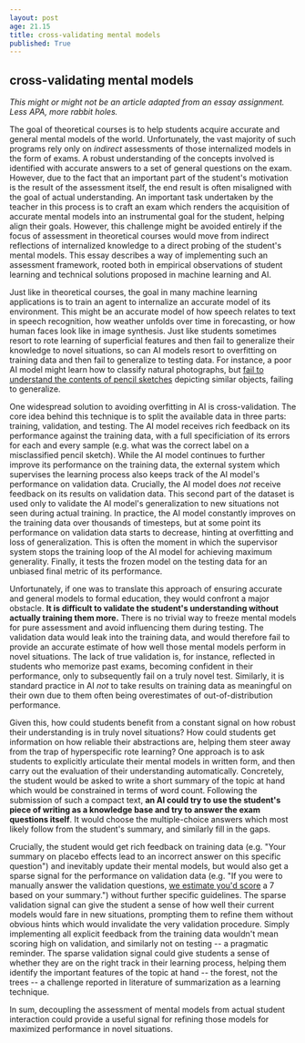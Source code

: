```yaml
---
layout: post
age: 21.15
title: cross-validating mental models
published: True
---
```


## cross-validating mental models

*This might or might not be an article adapted from an essay assignment. Less APA, more rabbit holes.*

The goal of theoretical courses is to help students acquire accurate and general mental models of the world. Unfortunately, the vast majority of such programs rely only on *indirect* assessments of those internalized models in the form of exams. A robust understanding of the concepts involved is identified with accurate answers to a set of general questions on the exam. However, due to the fact that an important part of the student's motivation is the result of the assessment itself, the end result is often misaligned with the goal of actual understanding. An important task undertaken by the teacher in this process is to craft an exam which renders the acquisition of accurate mental models into an instrumental goal for the student, helping align their goals. However, this challenge might be avoided entirely if the focus of assessment in theoretical courses would move from indirect reflections of internalized knowledge to a direct probing of the student's mental models. This essay describes a way of implementing such an assessment framework, rooted both in empirical observations of student learning and technical solutions proposed in machine learning and AI. 

Just like in theoretical courses, the goal in many machine learning applications is to train an agent to internalize an accurate model of its environment. This might be an accurate model of how speech relates to text in speech recognition, how weather unfolds over time in forecasting, or how human faces look like in image synthesis. Just like students sometimes resort to rote learning of superficial features and then fail to generalize their knowledge to novel situations, so can AI models resort to overfitting on training data and then fail to generalize to testing data. For instance, a poor AI model might learn how to classify natural photographs, but [fail to understand the contents of pencil sketches](https://openai.com/blog/clip/) depicting similar objects, failing to generalize.

One widespread solution to avoiding overfitting in AI is cross-validation. The core idea behind this technique is to split the available data in three parts: training, validation, and testing. The AI model receives rich feedback on its performance against the training data, with a full specificiation of its errors for each and every sample (e.g. what was the correct label on a misclassified pencil sketch). While the AI model continues to further improve its performance on the training data, the external system which supervises the learning process also keeps track of the AI model's performance on validation data. Crucially, the AI model does *not* receive feedback on its results on validation data. This second part of the dataset is used only to validate the AI model's generalization to new situations not seen during actual training. In practice, the AI model constantly improves on the training data over thousands of timesteps, but at some point its performance on validation data starts to decrease, hinting at overfitting and loss of generalization. This is often the moment in which the supervisor system stops the training loop of the AI model for achieving maximum generality. Finally, it tests the frozen model on the testing data for an unbiased final metric of its performance.

Unfortunately, if one was to translate this approach of ensuring accurate and general models to formal education, they would confront a major obstacle. **It is difficult to validate the student's understanding without actually training them more.** There is no trivial way to freeze mental models for pure assessment and avoid influencing them during testing. The validation data would leak into the training data, and would therefore fail to provide an accurate estimate of how well those mental models perform in novel situations. The lack of true validation is, for instance, reflected in students who memorize past exams, becoming confident in their performance, only to subsequently fail on a truly novel test. Similarly, it is standard practice in AI *not* to take results on training data as meaningful on their own due to them often being overestimates of out-of-distribution performance.

Given this, how could students benefit from a constant signal on how robust their understanding is in truly novel situations? How could students get information on how reliable their abstractions are, helping them steer away from the trap of hyperspecific rote learning? One approach is to ask students to explicitly articulate their mental models in written form, and then carry out the evaluation of their understanding automatically. Concretely, the student would be asked to write a short summary of the topic at hand which would be constrained in terms of word count. Following the submission of such a compact text, **an AI could try to use the student's piece of writing as a knowledge base and try to answer the exam questions itself**. It would choose the multiple-choice answers which most likely follow from the student's summary, and similarly fill in the gaps.

Crucially, the student would get rich feedback on training data (e.g. "Your summary on placebo effects lead to an incorrect answer on this specific question") and inevitably update their mental models, but would also get a sparse signal for the performance on validation data (e.g. "If you were to manually answer the validation questions, [we estimate you'd score](https://www.theverge.com/2020/8/17/21372045/uk-a-level-results-algorithm-biased-coronavirus-covid-19-pandemic-university-applications) a 7 based on your summary.") without further specific guidelines. The sparse validation signal can give the student a sense of how well their current models would fare in new situations, prompting them to refine them without obvious hints which would invalidate the very validation procedure. Simply implementing all explicit feedback from the training data wouldn't mean scoring high on validation, and similarly not on testing -- a pragmatic reminder. The sparse validation signal could give students a sense of whether they are on the right track in their learning process, helping them identify the important features of the topic at hand -- the forest, not the trees -- a challenge reported in literature of summarization as a learning technique.

In sum, decoupling the assessment of mental models from actual student interaction could provide a useful signal for refining those models for maximized performance in novel situations.